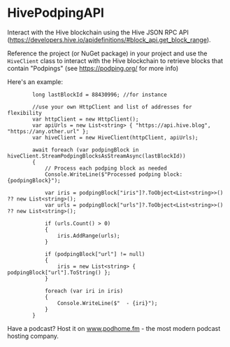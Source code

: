 # HivePodpingAPI

Interact with the Hive blockchain using the Hive JSON RPC API (https://developers.hive.io/apidefinitions/#block_api.get_block_range).

Reference the project (or NuGet package) in your project and use the `HiveClient` class to interact with the Hive blockchain to retrieve blocks that contain "Podpings" (see https://podping.org/ for more info)

Here's an example:


            long lastBlockId = 88430996; //for instance

            //use your own HttpClient and list of addresses for flexibility
            var httpClient = new HttpClient();
            var apiUrls = new List<string> { "https://api.hive.blog", "https://any.other.url" };
            var hiveClient = new HiveClient(httpClient, apiUrls);

            await foreach (var podpingBlock in hiveClient.StreamPodpingBlocksAsStreamAsync(lastBlockId))
            {
                // Process each podping block as needed
                Console.WriteLine($"Processed podping block: {podpingBlock}");

                var iris = podpingBlock["iris"]?.ToObject<List<string>>() ?? new List<string>();
                var urls = podpingBlock["urls"]?.ToObject<List<string>>() ?? new List<string>();

                if (urls.Count() > 0)
                {
                    iris.AddRange(urls);
                }

                if (podpingBlock["url"] != null)
                {
                    iris = new List<string> { podpingBlock["url"].ToString() };
                }

                foreach (var iri in iris)
                {
                    Console.WriteLine($"  - {iri}");
                }
            }


Have a podcast? Host it on www.podhome.fm - the most modern podcast hosting company.

